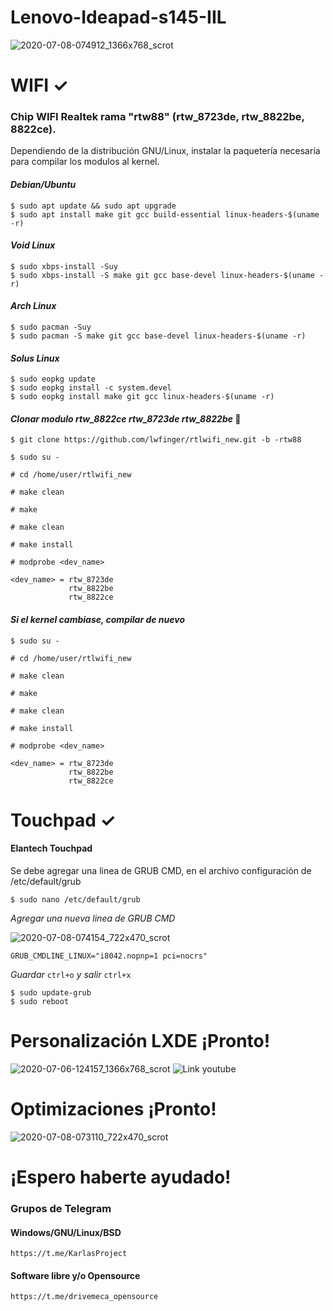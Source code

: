 # Lenovo-Ideapad-s145-IIL 
![2020-07-08-074912_1366x768_scrot](https://user-images.githubusercontent.com/65475712/86926662-918ee800-c0ef-11ea-9a47-411b02ce7b33.png)

# WIFI ✓

### Chip WIFI Realtek rama "rtw88" (rtw_8723de, rtw_8822be, 8822ce).
Dependiendo de la distribución GNU/Linux, instalar la paquetería necesaría para compilar los modulos al kernel.

#### _Debian/Ubuntu_
```
$ sudo apt update && sudo apt upgrade
$ sudo apt install make git gcc build-essential linux-headers-$(uname -r)
```
#### _Void Linux_
```
$ sudo xbps-install -Suy
$ sudo xbps-install -S make git gcc base-devel linux-headers-$(uname -r)
```
#### _Arch Linux_
```
$ sudo pacman -Suy
$ sudo pacman -S make git gcc base-devel linux-headers-$(uname -r)
```
#### _Solus Linux_
```
$ sudo eopkg update
$ sudo eopkg install -c system.devel
$ sudo eopkg install make git gcc linux-headers-$(uname -r)
```
#### _Clonar modulo rtw_8822ce rtw_8723de rtw_8822be_ 🔧
```
$ git clone https://github.com/lwfinger/rtlwifi_new.git -b -rtw88

$ sudo su -

# cd /home/user/rtlwifi_new

# make clean

# make 

# make clean

# make install

# modprobe <dev_name>

<dev_name> = rtw_8723de 
             rtw_8822be 
             rtw_8822ce 
```
#### _Si el kernel cambiase, compilar de nuevo_

```
$ sudo su -

# cd /home/user/rtlwifi_new

# make clean

# make 

# make clean

# make install

# modprobe <dev_name>

<dev_name> = rtw_8723de 
             rtw_8822be 
             rtw_8822ce 
```

# Touchpad ✓
#### Elantech Touchpad

Se debe agregar una linea de GRUB CMD, en el archivo configuración de /etc/default/grub

```
$ sudo nano /etc/default/grub
```
_Agregar una nueva linea de GRUB CMD_

![2020-07-08-074154_722x470_scrot](https://user-images.githubusercontent.com/65475712/86925810-8ab3a580-c0ee-11ea-9495-9742eed36672.png)
```
GRUB_CMDLINE_LINUX="i8042.nopnp=1 pci=nocrs"
```
_Guardar_ ```ctrl+o``` _y salir_ ```ctrl+x```
```
$ sudo update-grub
$ sudo reboot
```
# Personalización LXDE ¡Pronto!
![2020-07-06-124157_1366x768_scrot](https://user-images.githubusercontent.com/65475712/86627824-22e24b00-bf86-11ea-9325-eeca4c793d1f.png)
![Link youtube](https://www.youtube.com/watch?v=pzQiQrm0Ei4&feature=youtu.be)

# Optimizaciones ¡Pronto!
![2020-07-08-073110_722x470_scrot](https://user-images.githubusercontent.com/65475712/86925523-390b1b00-c0ee-11ea-8497-23e9362e4378.png)

# ¡Espero haberte ayudado!
### Grupos de Telegram
#### Windows/GNU/Linux/BSD
```
https://t.me/KarlasProject
```
#### Software libre y/o Opensource
```
https://t.me/drivemeca_opensource
```
